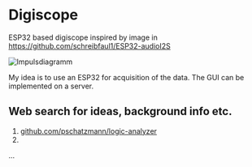 # Digiscope
ESP32 based digiscope inspired by image in https://github.com/schreibfaul1/ESP32-audioI2S

![Impulsdiagramm](https://user-images.githubusercontent.com/26250702/130939099-fd12c2ec-26c1-42a6-ba42-e6a619eeb7b9.jpg)

My idea is to use an ESP32 for acquisition of the data. The GUI can be implemented on a server.

## Web search for ideas, background info etc.

1. [github.com/pschatzmann/logic-analyzer](https://github.com/pschatzmann/logic-analyzer)
2. 
...
